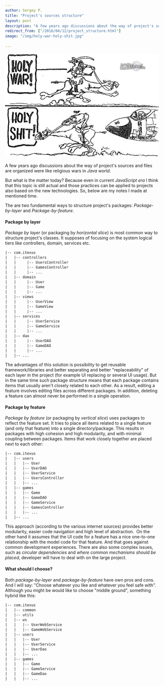 ```yaml
---
author: Sergey P.
title: "Project's sources structure"
layout: post
description: "A few years ago discussions about the way of project's sources and files are organized were like religious wars in Java world. What is the matter?"
redirect_from: ["/2016/04/12/project_structure.html"]
image: "/img/holy-war-holy-shit.jpg"

---
```

![](/img/holy-war-holy-shit.jpg)

A few years ago discussions about the way of project's sources and files are organized
were like religious wars in _Java world_.

But what is the matter today? Because even in current _JavaScript era_ I think that this topic is still actual and those practices can be applied to projects also based on the new technologies. So, below are my notes I made at mentioned time.    

The are two fundamental ways to structure project's packages: _Package-by-layer_ and _Package-by-feature_.

#### Package by layer

_Package by layer_ (or packaging by *horizontal slice*) is most common way
to structure project's classes. It supposes of focusing on the system logical tiers like controllers, domain, services etc.

~~~
|-- com.itexus
|   |-- controllers
|   |     |-- UsersController
|   |     |-- GamesController
|   |     |-- ...
|   |-- domain
|   |     |-- User
|   |     |-- Game
|   |     |-- ...
|   |-- views
|   |     |-- UserView
|   |     |-- GameView
|   |     |-- ...
|   |-- services
|   |     |-- UserService
|   |     |-- GameService
|   |     |-- ...
|   |-- dao
|   |     |-- UserDAO
|   |     |-- GameDAO
|   |     |-- ...
|   |-- ...
~~~
The advantages of this solution is possibility to get reusable framework/libraries and better
separating and better "replaceability" of each layer in the project (for example UI replacing or several UI usage).
But in the same time such package structure means that each package contains
items that usually aren't closely related to each other. As a result, editing a feature
involves editing files across different packages. In addition, deleting a feature
can almost never be performed in a single operation.

#### Package by feature 

_Package by feature_ (or packaging by *vertical slice*) uses packages to
reflect the feature set. It tries to place all items related to a single
feature (and only that feature) into a single directory/package.
This results in packages with high cohesion and high modularity, and with
minimal coupling between packages. Items that work closely together are placed next to each other: 

~~~
|-- com.itexus
|   |-- users
|   |   |-- User
|   |   |-- UserDAO
|   |   |-- UserService
|   |   |-- UsersController
|   |   |-- ...
|   |-- games
|   |   |-- Game
|   |   |-- GameDAO
|   |   |-- GameService
|   |   |-- GamesController
|   |   |-- ...
|   |-- ...
~~~
This approach (according to the various internet sources) provides better 
modularity, easier code navigation and high level of abstraction. 
On the other hand it assumes that the UI code for a feature has a nice one-to-one
relationship with the model code for that feature. And that goes against
common development experiences. There are also some complex issues,
such as _circular dependencies_ and _where common mechanisms should be placed_,
developer will have to deal with on the large project.

#### What should I choose?

Both _package-by-layer_ and _package-by-feature_ have own pros and cons.
And I will say: "Choose whatever you like and whatever you feel safe with".
Although you might be would like to choose "middle ground", something hybrid like this:

~~~
|-- com.itexus
|   |-- common
|   |-- utils
|   |-- ws
|   |   |-- UserWebService
|   |   |-- GameWebService
|   |-- users
|   |   |-- User
|   |   |-- UserService
|   |   |-- UserDao
|   |   |-- ...
|   |-- games
|   |   |-- Game
|   |   |-- GameService
|   |   |-- GameDao
|   |   |-- ...
~~~
